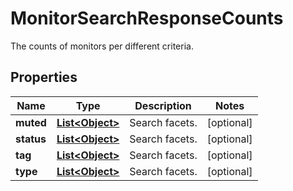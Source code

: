 # MonitorSearchResponseCounts

The counts of monitors per different criteria.

## Properties

| Name       | Type                                | Description    | Notes      |
| ---------- | ----------------------------------- | -------------- | ---------- |
| **muted**  | [**List&lt;Object&gt;**](Object.md) | Search facets. | [optional] |
| **status** | [**List&lt;Object&gt;**](Object.md) | Search facets. | [optional] |
| **tag**    | [**List&lt;Object&gt;**](Object.md) | Search facets. | [optional] |
| **type**   | [**List&lt;Object&gt;**](Object.md) | Search facets. | [optional] |
